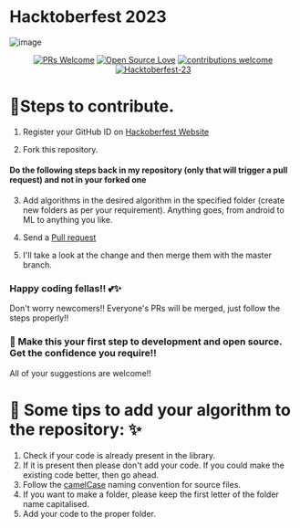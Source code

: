 # Hacktoberfest 2023

![image](https://pbs.twimg.com/profile_banners/1040669393255055360/1662652901/1500x500)
<div align="center">

[![PRs Welcome](https://img.shields.io/badge/PRs-welcome-brightgreen.svg?style=flat&logo=github)](https://github.com/puruagarwal1/hacktoberfest-2022-directory) 
[![Open Source Love](https://img.shields.io/badge/Open%20Source-%F0%9F%A4%8D-Green)](https://github.com/puruagarwal1/hacktoberfest-2022-directory) 
[![contributions welcome](https://img.shields.io/static/v1.svg?label=Contributions&message=Welcome&color=0059b3)](https://github.com/puruagarwal1/hacktoberfest-2022-directory)
[![Hacktoberfest-23](https://img.shields.io/static/v1.svg?label=Hacktoberfest-21&message=accepted&color=red)](https://github.com/puruagarwal1/hacktoberfest-2022-directory)
</div>

# 📌Steps to contribute.

1. Register your GitHub ID on [Hackoberfest Website](https://hacktoberfest.com/auth/)

2. Fork this repository.

#### Do the following steps back in my repository (only that will trigger a pull request) and not in your forked one

3. Add algorithms in the desired algorithm in the specified folder (create new folders as per your requirement). Anything goes, from android to ML to anything you like.
   
4. Send a [Pull request](https://github.com/puruagarwal1/hacktoberfest-2022-directory/pulls)

5. I'll take a look at the change and then merge them with the master branch.


### Happy coding fellas!! 💕✨
Don't worry newcomers!! Everyone's PRs will be merged, just follow the steps properly!!


### 🙌 Make this your first step to development and open source. Get the confidence you require!!
All of your suggestions are welcome!!


# 📌 Some tips to add your algorithm to the repository: ✨
1. Check if your code is already present in the library.
2. If it is present then please don't add your code. If you could make the existing code better, then go ahead.
3. Follow the [camelCase](https://en.wikipedia.org/wiki/Camel_case) naming convention for source files.
4. If you want to make a folder, please keep the first letter of the folder name capitalised.
5. Add your code to the proper folder.
